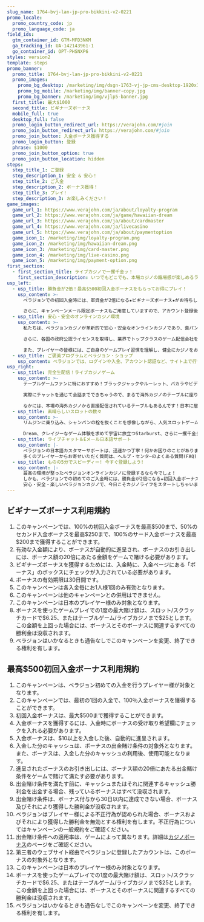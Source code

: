 ```yaml
---
slug_name: 1764-bvj-lan-jp-pro-bikkini-v2-0221
promo_locale:
  promo_country_code: jp
  promo_language_code: ja
field_ids:
  gtm_container_id: GTM-MFD3NKM
  ga_tracking_id: UA-142143961-1
  go_container_id: OPT-PHSNXP6
styles: version2
template: steps
promo_banner:
  promo_title: 1764-bvj-lan-jp-pro-bikkini-v2-0221
  promo_images:
    promo_bg_desktop: /marketing/img/dsgn-1763-vj-jp-cms-desktop-1920x1080.png
    promo_bg_mobile: /marketing/img/banner-copy.jpg
    promo_bg_banner: /marketing/img/vjlp5-banner.jpg
  first_title: 最大$1000
  second_title: ビギナーズボーナス
  mobile_full: true
  desktop_full: false
  promo_login_button_redirect_url: https://verajohn.com/#join
  promo_join_button_redirect_url: https://verajohn.com/#join
  promo_join_button: 入金ボーナス獲得する
  promo_login_button: 登録
  phrase: $1000
  promo_join_button_option: true
  promo_join_button_location: hidden
steps:
  step_title_1: ご登録
  step_description_1: 安全 & 安心！
  step_title_2: ご入金
  step_description_2: ボーナス獲得！
  step_title_3: プレイ!
  step_description_3: お楽しみください！
game_images:
  game_url_1: https://www.verajohn.com/ja/about/loyalty-program
  game_url_2: https://www.verajohn.com/ja/game/hawaiian-dream
  game_url_3: https://www.verajohn.com/ja/about/cardmaster
  game_url_4: https://www.verajohn.com/ja/livecasino
  game_url_5: https://www.verajohn.com/ja/about/paymentoption
  game_icon_1: /marketing/img/loyalty-program.png
  game_icon_2: /marketing/img/hawaiian-dream.png
  game_icon_3: /marketing/img/card-master.png
  game_icon_4: /marketing/img/live-casino.png
  game_icon_5: /marketing/img/payment-option.png
first_section:
  - first_section_title: ライブカジノで一攫千金ッ！
    first_section_description: いつでもどこでも、本場カジノの臨場感が楽しめるライブカジノ。ディーラーの動きがリアルタイムで見えるので、イカサマの心配もありません。しかも、還元率は他のギャンブルよりもはるかに高いともいわれています。パチスロの一般的な還元率は約80%と言われていますが、オンラインカジノでは、なんと最低でも「95％」はあるんです！さぁ、日本No.1オンラインカジノのベラジョンで、今をときめく最先端のライブカジノを堪能しましょう！
usp_left:
  - usp_title: 勝負金が2倍！最高$500初回入金ボーナスをもらってお得にプレイ！
    usp_content: >-
      ベラジョンでの初回入金時には、軍資金が2倍になる★ビギナーズボーナス★がお待ちしています！最高$500までもらえる、100%入金ボーナスを受け取って、いろんなゲームにトライしてみましょう！

      さらに、キャンペーンメール限定ボーナスもご用意していますので、アカウント登録後、キャンペーンメールの配信設定をオンにすることをお忘れなく♪
  - usp_title: 安心・安全のオンラインカジノ環境
    usp_content: >-
      私たちは、ベラジョンカジノが革新的で安心・安全なオンラインカジノであり、食パン以来の大発明★と自負しています！経験豊富なプロ集団が、世界一楽しいエンターテイメントを目標に掲げて、最高のカジノ体験をお届けします！

      さらに、各国の政府公認ライセンスを取得し、業界でトップクラスのゲーム配信会社を導入。カジノで遊べる製品は、ランダム・ナンバー・ジェネレーターと呼ばれる、ゲーム結果をランダムに生成するシステムを利用しており、ゲームの公平性も第三者機関によって保証されています。

      また、プレイヤーの皆様には、ご自身のゲームプレイ習慣を理解し、健全にカジノをお楽しみいただきたいと思っています。当サイトでご利用いただける「自己規制」機能で、サイトへのアクセス制限や入金に上限を設定することが可能です。安心・安全に、楽しくカジノライフを始めちゃおう！
  - usp_title: ご褒美プログラムとベラジョン・ショップ
    usp_content: ベラジョンでは、ログインや入金、アカウント認証など、サイト上で行うあらゆるアクションにより、ご褒美としてコインがもらえます。これらのコインは、ベラジョン・ショップでのお得なアイテムを購入時に使用できちゃいます！コインが増えるとレベルも更新され、入金ボーナス、フリースピン、特定のゲームで利用できるボーナスなど、様々なアイテムの購入が可能になります。期間限定アイテムやお得なアイテムも盛りだくさん！中には、キャッシュに変換できるコインもありますよ！ベラジョン・ショップでは様々な人気アイテムを多数取り揃えていますので、ぜひ合わせてご利用ください♪
usp_right:
  - usp_title: 完全生配信！ライブカジノゲーム
    usp_content: >-
      テーブルゲームファンに特におすすめ！ブラックジャックやルーレット、バカラやビデオポーカーなど、バライティ豊かなゲームをと揃えています♪しかも、ライブカジノだから、リアルタイムでディーラーと対戦できるんです！

      実際にチャットを通じて会話までできちゃうので、まるで海外カジノのテーブルに座り、実際にディーラーと対戦してるかのような感覚を味わえます！

      なかには、本場の海外カジノから直接配信されているテーブルもあるんです！日本に居ながらにして本場カジノがお手軽に体験できちゃう、オンラインカジノならではのライブゲームはクセになること間違いなし★
  - usp_title: 素晴らしいスロットの数々
    usp_content: >-
      リムジンに乗り込み、シャンパンの栓を抜くことを想像しながら、人気スロットゲームをプレイし始めませんか？パチスロ風スロットの元祖、Hawaiian

      Dream、クレイジーなゲーム体験を求めて宇宙に旅立つStarburst、さらに一攫千金ジャックポットゲームなど。今すぐプレイして、お気に入りゲームを見つけてみてください！もちろん、パソコン、モバイルなど、利用端末に関わらず、いつでもどこでも最高のゲームをお楽しみいただけます！
  - usp_title: ライブチャット＆Eメール日本語サポート
    usp_content: |-
      ベラジョンの日本語カスタマーサポートは、迅速かつ丁寧！何かお困りのことがありましたら、お気軽にお問い合わせください♪
      多くのプレイヤーからお寄せいただく質問は、ヘルプ・センタ―のよくある質問(FAQ)または「ヘルプ」よりご確認いただけます。
  - usp_title: ものの5分でスピーディー! 今すぐ登録しよう!
    usp_content: |-
      最高の環境が整ったベラジョンオンラインカジノに登録するなら今でしょ！
      しかも、ベラジョンでの初めてのご入金時には、勝負金が2倍になる★初回入金ボーナス★が、最大$500までもらえます！
      安心・安全・楽しいベラジョンカジノで、今日こそカジノライフをスタートしちゃいましょう！グッドラック！
---
```

<section>
  <div>
    <h2>ビギナーズボーナス利用規約</h2>
    <ol>
        <li>このキャンペーンでは、100%の初回入金ボーナスを最高$500まで、50%のセカンド入金ボーナスを最高$250まで、100%のサード入金ボーナスを最高$200まで獲得することができます。
        </li>
        <li>
          有効な入金額により、ボーナスが自動的に進呈され、ボーナスのお引き出しには、ボーナス額の20倍にあたる金額をゲームで賭ける必要があります。
        </li>
        <li>
          ビギナーズボーナスを獲得するためには、入金時に、入金ページにある「ボーナス」のボックスにチェックが入力されている必要があります。
        </li>
        <li>
          ボーナスの有効期限は30日間です。
        </li>
        <li>
          このキャンペーンは各入金毎にお1人様1回のみ有効となります。
        </li>
        <li>
          このキャンペーンは他のキャンペーンとの併用はできません。
        </li>
        <li>
          このキャンペーンは日本のプレイヤー様のみ対象となります。
        </li>
        <li>
          ボーナスを使ったゲームプレイでの1度の最大賭け額は、スロット/スクラッチカードで$6.25、またはテーブルゲーム/ライブカジノまで$25とします。この金額を上回った場合には、ボーナスとそのボーナスに関連するすべての勝利金は没収されます。
        </li>
        <li>
          ベラジョンはいかなるときも通告なしでこのキャンペーンを変更、終了できる権利を有します。
        </li>
      </ol>
    <div class="separator" />
  </div>
</section>
<section>
  <div>
    <h2>最高$500初回入金ボーナス利用規約</h2>
    <ol>
        <li>このキャンペーンは、ベラジョン初めての入金を行うプレイヤー様が対象となります。</li>
        <li>このキャンペーンでは、最初の1回の入金で、100％入金ボーナスを獲得することができます。</li>
        <li>初回入金ボーナスは、最大$500まで獲得することができます。</li>
        <li>入金ボーナスを獲得するには、入金時にボーナスの受け取り希望欄にチェックを入れる必要があります。</li>
        <li>入金ボーナスは、$10以上を入金した後、自動的に進呈されます。</li>
        <li>入金した分のキャッシュは、ボーナスの出金賭け条件の対象外となります。また、ボーナスは、入金した分のキャッシュの利用後、使用可能となります。</li>
        <li>進呈されたボーナスのお引き出しには、ボーナス額の20倍にあたる出金賭け条件をゲームで賭けて満たす必要があります。</li>
        <li>出金賭け条件を満たす前に、キャッシュまたはそれに関連するキャッシュ勝利金を出金する場合、残っているボーナスはすべて没収されます。</li>
        <li>出金賭け条件は、ボーナス付与から30日以内に達成できない場合、ボーナス及びそれにより獲得した勝利金が没収されます。</li>
        <li>ベラジョンはプレイヤー様による不正行為が認められた場合、ボーナスおよびそれにより獲得した勝利金を無効とする権利を有します。不正行為についてはキャンペーンの一般規約をご確認ください。</li>
        <li>出金賭け条件への適用率は、ゲームによって異なります。詳細は<a href="https://www.verajohn.com/ja/about/our-casino-bonuses">カジノボーナス</a>のページをご確認ください。</li>
        <li>第三者のウェブサイト経由でベラジョンに登録したアカウントは、このボーナスの対象外となります。</li>
        <li>このキャンペーンは日本のプレイヤー様のみ対象となります。</li>
        <li>ボーナスを使ったゲームプレイでの1度の最大賭け額は、スロット/スクラッチカードで$6.25、またはテーブルゲーム/ライブカジノまで$25とします。この金額を上回った場合には、ボーナスとそのボーナスに関連するすべての勝利金は没収されます。</li>
        <li>ベラジョンはいかなるときも通告なしでこのキャンペーンを変更、終了できる権利を有します。</li>
    </ol>
  </div>
</section>

